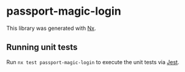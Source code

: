 # passport-magic-login

This library was generated with [Nx](https://nx.dev).

## Running unit tests

Run `nx test passport-magic-login` to execute the unit tests via [Jest](https://jestjs.io).
